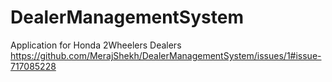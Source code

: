 # DealerManagementSystem
Application for Honda 2Wheelers Dealers
https://github.com/MerajShekh/DealerManagementSystem/issues/1#issue-717085228
